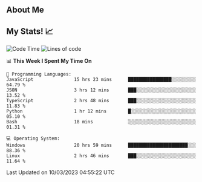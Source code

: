 ## About Me

<!--
**im-calvin/im-calvin** is a ✨ _special_ ✨ repository because its `README.md` (this file) appears on your GitHub profile.

Here are some ideas to get you started:

- 🔭 I’m currently working on ...
- 🌱 I’m currently learning ...
- 👯 I’m looking to collaborate on ...
- 🤔 I’m looking for help with ...
- 💬 Ask me about ...
- 📫 How to reach me: ...
- 😄 Pronouns: ...
- ⚡ Fun fact: ...
-->

## My Stats! 📈
<!--START_SECTION:waka-->
![Code Time](http://img.shields.io/badge/Code%20Time-582%20hrs%2024%20mins-blue) ![Lines of code](https://img.shields.io/badge/From%20Hello%20World%20I%27ve%20Written-540.4%20thousand%20lines%20of%20code-blue)

📊 **This Week I Spent My Time On** 

```text
💬 Programming Languages: 
JavaScript               15 hrs 23 mins      ████████████████░░░░░░░░░   64.79 % 
JSON                     3 hrs 12 mins       ███░░░░░░░░░░░░░░░░░░░░░░   13.52 % 
TypeScript               2 hrs 48 mins       ███░░░░░░░░░░░░░░░░░░░░░░   11.83 % 
Python                   1 hr 12 mins        █░░░░░░░░░░░░░░░░░░░░░░░░   05.10 % 
Bash                     18 mins             ░░░░░░░░░░░░░░░░░░░░░░░░░   01.31 % 

💻 Operating System: 
Windows                  20 hrs 59 mins      ██████████████████████░░░   88.36 % 
Linux                    2 hrs 46 mins       ███░░░░░░░░░░░░░░░░░░░░░░   11.64 % 
```


 Last Updated on 10/03/2023 04:55:22 UTC
<!--END_SECTION:waka-->
